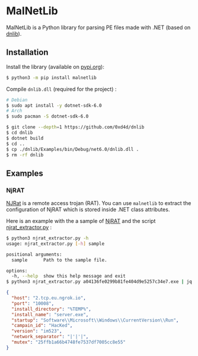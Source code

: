 # MalNetLib

MalNetLib is a Python library for parsing PE files made with .NET (based on [dnlib](https://github.com/0xd4d/dnlib)).

## Installation

Install the library (available on [pypi.org](https://pypi.org/project/malnetlib/)):

```bash
$ python3 -m pip install malnetlib
```

Compile `dnlib.dll` (required for the project) :

```bash
# Debian
$ sudo apt install -y dotnet-sdk-6.0
# Arch
$ sudo pacman -S dotnet-sdk-6.0

$ git clone --depth=1 https://github.com/0xd4d/dnlib
$ cd dnlib
$ dotnet build
$ cd ..
$ cp ./dnlib/Examples/bin/Debug/net6.0/dnlib.dll .
$ rm -rf dnlib
```

## Examples

### NjRAT

[NJRat](https://malpedia.caad.fkie.fraunhofer.de/details/win.njrat) is a remote access trojan (RAT). You can use `malnetlib` to extract the configuration of NjRAT which is stored inside .NET class attributes.

Here is an example with the a sample of [NjRAT](https://tria.ge/230101-1z3k8sfh8v) and the script [njrat_extractor.py](https://github.com/xanhacks/malnetlib/blob/main/examples/njrat_extractor.py) :

```bash
$ python3 njrat_extractor.py -h
usage: njrat_extractor.py [-h] sample

positional arguments:
  sample      Path to the sample file.

options:
  -h, --help  show this help message and exit
$ python3 njrat_extractor.py a04136fe0299b81fe404d9e5257c34e7.exe | jq
```

```json
{
  "host": "2.tcp.eu.ngrok.io",
  "port": "10008",
  "install_directory": "%TEMP%",
  "install_name": "server.exe",
  "startup": "Software\\Microsoft\\Windows\\CurrentVersion\\Run",
  "campain_id": "HacKed",
  "version": "im523",
  "network_separator": "|'|'|",
  "mutex": "25ffb1a66b4748fe7537df7005cc8e55"
}
```